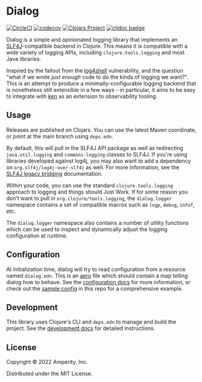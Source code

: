 Dialog
======

[![CircleCI](https://circleci.com/gh/amperity/dialog.svg?style=shield&circle-token=33a22acf23de36febc517ba16a26d33fefec0a7c)](https://circleci.com/gh/amperity/dialog)
[![codecov](https://codecov.io/gh/amperity/dialog/branch/main/graph/badge.svg)](https://codecov.io/gh/amperity/dialog)
[![Clojars Project](https://img.shields.io/clojars/v/com.amperity/dialog.svg)](https://clojars.org/com.amperity/dialog)
[![cljdoc badge](https://cljdoc.org/badge/com.amperity/dialog)](https://cljdoc.org/d/com.amperity/dialog/CURRENT)

Dialog is a simple and opinionated logging library that implements an
[SLF4J](https://www.slf4j.org/)-compatible backend in Clojure. This means it is
compatible with a wide variety of logging APIs, including
`clojure.tools.logging` and most Java libraries.

Inspired by the fallout from the [log4shell](https://cve.mitre.org/cgi-bin/cvename.cgi?name=CVE-2021-44228)
vulnerability, and the question "what if we wrote _just enough_ code to do the
kinds of logging we want?". This is an attempt to produce a
minimally-configurable logging backend that is nonetheless still extensible in
a few ways - in particular, it aims to be easy to integrate with
[ken](https://github.com/amperity/ken) as an extension to observability
tooling.


## Usage

Releases are published on Clojars. You can use the latest Maven coordinate, or
point at the main branch using `deps.edn`.

By default, this will pull in the SLF4J API package as well as redirecting
`java.util.logging` and `commons-logging` classes to SLF4J. If you're using
libraries developed against log4j, you may also want to add a dependency on
`org.slf4j/log4j-over-slf4j` as well. For more information, see the
[SLF4J legacy bridging](https://www.slf4j.org/legacy.html) documentation.

Within your code, you can use the standard `clojure.tools.logging` approach to
logging and things should Just Work. If for some reason you don't want to pull
in `org.clojure/tools.logging`, the `dialog.logger` namespace contains a set of
compatible macros such as `logp`, `debug`, `infof`, etc.

The `dialog.logger` namespace also contains a number of utility functions which
can be used to inspect and dynamically adjust the logging configuration at
runtime.


## Configuration

At initialization time, dialog will try to read configuration from a resource
named `dialog.edn`. This is an [aero](https://github.com/juxt/aero/) file which
should contain a map telling dialog how to behave. See the
[configuration docs](doc/configuration.md) for more information, or check out
the [sample config](dev/dialog.edn) in this repo for a comprehensive example.


## Development

This library uses Clojure's CLI and `deps.edn` to manage and build the project.
See the [development docs](doc/development.md) for detailed instructions.


## License

Copyright © 2022 Amperity, Inc.

Distributed under the MIT License.
